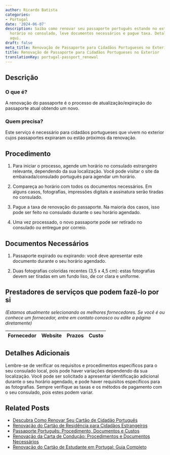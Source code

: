 ```yaml
---
author: Ricardo Batista
categories:
- Portugal
date: '2024-06-07'
description: Saiba como renovar seu passaporte português estando no exterior. Agende
  horário no consulado, leve documentos necessários e pague taxa. Detalhes e prazos
  aqui.
draft: false
meta_title: Renovação de Passaporte para Cidadãos Portugueses no Exterior
title: Renovação de Passaporte para Cidadãos Portugueses no Exterior
translationKey: portugal-passport_renewal
---
```



## Descrição
### O que é?
A renovação do passaporte é o processo de atualização/expiração do passaporte atual obtendo um novo.

### Quem precisa?
Este serviço é necessário para cidadãos portugueses que vivem no exterior cujos passaportes expiraram ou estão próximos da renovação.

## Procedimento

1. Para iniciar o processo, agende um horário no consulado estrangeiro relevante, dependendo da sua localização. Você pode visitar o site da embaixada/consulado português para agendar um horário.

2. Compareça ao horário com todos os documentos necessários. Em alguns casos, fotografias, impressões digitais e assinatura serão tiradas no consulado.

3. Pague a taxa de renovação do passaporte. Na maioria dos casos, isso pode ser feito no consulado durante o seu horário agendado.

4. Uma vez processado, o novo passaporte pode ser retirado no consulado ou entregue por correio.

## Documentos Necessários

1. Passaporte expirado ou expirando: você deve apresentar este documento durante o seu horário agendado.

2. Duas fotografias coloridas recentes (3,5 x 4,5 cm): estas fotografias devem ser tiradas em um fundo liso, de cor clara e uniforme.
  
## Prestadores de serviços que podem fazê-lo por si
_(Estamos atualmente selecionando os melhores fornecedores. Se você é ou conhece um fornecedor, entre em contato conosco ou edite a página diretamente)_

| Fornecedor      |     Website     |     Prazos       |       Custo      |
| :-------------: | :-------------: |  :-------------: | :-------------: |

## Detalhes Adicionais
Lembre-se de verificar os requisitos e procedimentos específicos para o seu consulado local, pois pode haver variações dependendo da sua localização. Você pode ser solicitado a apresentar identificação adicional durante o seu horário agendado, e pode haver requisitos específicos para as fotografias. Sempre verifique as taxas e os métodos de pagamento com o seu consulado, pois estes podem variar.
## Related Posts

- [Descubra Como Renovar Seu Cartão de Cidadão Português](https://tramitit.com/pt/guides/portugal/renovacao_de_cartao_de_cidadao/)
- [Renovação do Cartão de Residência para Cidadãos Estrangeiros](https://tramitit.com/pt/guides/portugal/renovacao_de_cartao_de_residente_para_cidadaos_estrangeiros/)
- [Passaporte Português: Procedimento, Documentos e Custos](https://tramitit.com/pt/guides/portugal/pedido_de_passaporte_portugues/)
- [Renovação da Carta de Condução: Procedimentos e Documentos Necessários](https://tramitit.com/pt/guides/portugal/renovacao_de_carta_de_conducao/)
- [Renovação do Cartão de Estudante em Portugal: Guia Completo](https://tramitit.com/pt/guides/portugal/renovacao_de_cartao_de_estudante_para_estrangeiros/)